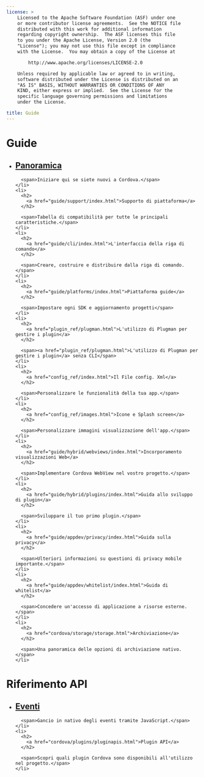 ```yaml
---
license: >
    Licensed to the Apache Software Foundation (ASF) under one
    or more contributor license agreements.  See the NOTICE file
    distributed with this work for additional information
    regarding copyright ownership.  The ASF licenses this file
    to you under the Apache License, Version 2.0 (the
    "License"); you may not use this file except in compliance
    with the License.  You may obtain a copy of the License at

        http://www.apache.org/licenses/LICENSE-2.0

    Unless required by applicable law or agreed to in writing,
    software distributed under the License is distributed on an
    "AS IS" BASIS, WITHOUT WARRANTIES OR CONDITIONS OF ANY
    KIND, either express or implied.  See the License for the
    specific language governing permissions and limitations
    under the License.

title: Guide
---
```


<div id="home">
  <h1>
    Guide
  </h1>

  <ul>
    <li>
      <h2>
        <a href="guide/overview/index.html">Panoramica</a>
      </h2>

      <span>Iniziare qui se siete nuovi a Cordova.</span>
    </li>
    <li>
      <h2>
        <a href="guide/support/index.html">Supporto di piattaforma</a>
      </h2>

      <span>Tabella di compatibilità per tutte le principali caratteristiche.</span>
    </li>
    <li>
      <h2>
        <a href="guide/cli/index.html">L'interfaccia della riga di comando</a>
      </h2>

      <span>Creare, costruire e distribuire dalla riga di comando.</span>
    </li>
    <li>
      <h2>
        <a href="guide/platforms/index.html">Piattaforma guide</a>
      </h2>

      <span>Impostare ogni SDK e aggiornamento progetti</span>
    </li>
    <li>
      <h2>
        <a href="plugin_ref/plugman.html">L'utilizzo di Plugman per gestire i plugin</a>
      </h2>

      <span><a href="plugin_ref/plugman.html">L'utilizzo di Plugman per gestire i plugin</a> senza CLI</span>
    </li>
    <li>
      <h2>
        <a href="config_ref/index.html">Il File config. Xml</a>
      </h2>

      <span>Personalizzare le funzionalità della tua app.</span>
    </li>
    <li>
      <h2>
        <a href="config_ref/images.html">Icone e Splash screen</a>
      </h2>

      <span>Personalizzare immagini visualizzazione dell'app.</span>
    </li>
    <li>
      <h2>
        <a href="guide/hybrid/webviews/index.html">Incorporamento visualizzazioni Web</a>
      </h2>

      <span>Implementare Cordova WebView nel vostro progetto.</span>
    </li>
    <li>
      <h2>
        <a href="guide/hybrid/plugins/index.html">Guida allo sviluppo di plugin</a>
      </h2>

      <span>Sviluppare il tuo primo plugin.</span>
    </li>
    <li>
      <h2>
        <a href="guide/appdev/privacy/index.html">Guida sulla privacy</a>
      </h2>

      <span>Ulteriori informazioni su questioni di privacy mobile importante.</span>
    </li>
    <li>
      <h2>
        <a href="guide/appdev/whitelist/index.html">Guida di whitelist</a>
      </h2>

      <span>Concedere un'accesso di applicazione a risorse esterne.</span>
    </li>
    <li>
      <h2>
        <a href="cordova/storage/storage.html">Archiviazione</a>
      </h2>

      <span>Una panoramica delle opzioni di archiviazione nativo.</span>
    </li>
  </ul>

  <h1>
    Riferimento API
  </h1>

  <ul>
    <li>
      <h2>
        <a href="cordova/events/events.html">Eventi</a>
      </h2>

      <span>Gancio in nativo degli eventi tramite JavaScript.</span>
    </li>
    <li>
      <h2>
        <a href="cordova/plugins/pluginapis.html">Plugin API</a>
      </h2>

      <span>Scopri quali plugin Cordova sono disponibili all'utilizzo nel progetto.</span>
    </li>
  </ul>
</div>
